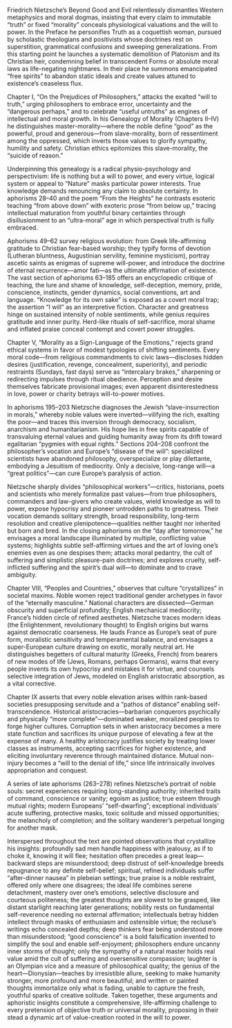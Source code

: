 Friedrich Nietzsche’s Beyond Good and Evil relentlessly dismantles Western metaphysics and moral dogmas, insisting that every claim to immutable “truth” or fixed “morality” conceals physiological valuations and the will to power. In the Preface he personifies Truth as a coquettish woman, pursued by scholastic theologians and positivists whose doctrines rest on superstition, grammatical confusions and sweeping generalizations. From this starting point he launches a systematic demolition of Platonism and its Christian heir, condemning belief in transcendent Forms or absolute moral laws as life-negating nightmares. In their place he summons emancipated “free spirits” to abandon static ideals and create values attuned to existence’s ceaseless flux.

Chapter I, “On the Prejudices of Philosophers,” attacks the exalted “will to truth,” urging philosophers to embrace error, uncertainty and the “dangerous perhaps,” and to celebrate “useful untruths” as engines of intellectual and moral growth. In his Genealogy of Morality (Chapters II–IV) he distinguishes master-morality—where the noble define “good” as the powerful, proud and generous—from slave-morality, born of ressentiment among the oppressed, which inverts those values to glorify sympathy, humility and safety. Christian ethics epitomizes this slave-morality, the “suicide of reason.”

Underpinning this genealogy is a radical physio-psychology and perspectivism: life is nothing but a will to power, and every virtue, logical system or appeal to “Nature” masks particular power interests. True knowledge demands renouncing any claim to absolute certainty. In aphorisms 28–40 and the poem “From the Heights” he contrasts esoteric teaching “from above down” with exoteric prose “from below up,” tracing intellectual maturation from youthful binary certainties through disillusionment to an “ultra-moral” age in which perspectival truth is fully embraced.

Aphorisms 49–62 survey religious evolution: from Greek life-affirming gratitude to Christian fear-based worship; they typify forms of devotion (Lutheran bluntness, Augustinian servility, feminine mysticism), portray ascetic saints as enigmas of supreme will-power, and introduce the doctrine of eternal recurrence—amor fati—as the ultimate affirmation of existence. The vast section of aphorisms 63–185 offers an encyclopedic critique of teaching, the lure and shame of knowledge, self-deception, memory, pride, conscience, instincts, gender dynamics, social conventions, art and language. “Knowledge for its own sake” is exposed as a covert moral trap; the assertion “I will” as an interpretive fiction. Character and greatness hinge on sustained intensity of noble sentiments, while genius requires gratitude and inner purity. Herd-like rituals of self-sacrifice, moral shame and inflated praise conceal contempt and covert power struggles.

Chapter V, “Morality as a Sign-Language of the Emotions,” rejects grand ethical systems in favor of modest typologies of shifting sentiments. Every moral code—from religious commandments to civic laws—discloses hidden desires (justification, revenge, concealment, superiority), and periodic restraints (Sundays, fast days) serve as “intercalary brakes,” sharpening or redirecting impulses through ritual obedience. Perception and desire themselves fabricate provisional images; even apparent disinterestedness in love, power or charity betrays will-to-power motives.

In aphorisms 195–203 Nietzsche diagnoses the Jewish “slave-insurrection in morals,” whereby noble values were inverted—vilifying the rich, exalting the poor—and traces this inversion through democracy, socialism, anarchism and humanitarianism. His hope lies in free spirits capable of transvaluing eternal values and guiding humanity away from its drift toward egalitarian “pygmies with equal rights.” Sections 204–208 confront the philosopher’s vocation and Europe’s “disease of the will”: specialized scientists have abandoned philosophy, overspecialize or play dilettante, embodying a Jesuitism of mediocrity. Only a decisive, long-range will—a “great politics”—can cure Europe’s paralysis of action.

Nietzsche sharply divides “philosophical workers”—critics, historians, poets and scientists who merely formalize past values—from true philosophers, commanders and law-givers who create values, wield knowledge as will to power, expose hypocrisy and pioneer untrodden paths to greatness. Their vocation demands solitary strength, broad responsibility, long-term resolution and creative plenipotence—qualities neither taught nor inherited but born and bred. In the closing aphorisms on the “day after tomorrow,” he envisages a moral landscape illuminated by multiple, conflicting value systems; highlights subtle self-affirming virtues and the art of loving one’s enemies even as one despises them; attacks moral pedantry, the cult of suffering and simplistic pleasure-pain doctrines; and explores cruelty, self-inflicted suffering and the spirit’s dual will—to dominate and to crave ambiguity.

Chapter VIII, “Peoples and Countries,” observes that culture “crystallizes” in societal maxims. Noble women reject traditional gender archetypes in favor of the “eternally masculine.” National characters are dissected—German obscurity and superficial profundity; English mechanical mediocrity; France’s hidden circle of refined aesthetes. Nietzsche traces modern ideas (the Enlightenment, revolutionary thought) to English origins but warns against democratic coarseness. He lauds France as Europe’s seat of pure form, moralistic sensitivity and temperamental balance, and envisages a super-European culture drawing on exotic, morally neutral art. He distinguishes begetters of cultural maturity (Greeks, French) from bearers of new modes of life (Jews, Romans, perhaps Germans), warns that every people invents its own hypocrisy and mistakes it for virtue, and counsels selective integration of Jews, modeled on English aristocratic absorption, as a vital corrective.

Chapter IX asserts that every noble elevation arises within rank-based societies presupposing servitude and a “pathos of distance” enabling self-transcendence. Historical aristocracies—barbarian conquerors psychically and physically “more complete”—dominated weaker, moralized peoples to forge higher cultures. Corruption sets in when aristocracy becomes a mere state function and sacrifices its unique purpose of elevating a few at the expense of many. A healthy aristocracy justifies society by treating lower classes as instruments, accepting sacrifices for higher existence, and eliciting involuntary reverence through maintained distance. Mutual non-injury becomes a “will to the denial of life,” since life intrinsically involves appropriation and conquest.

A series of late aphorisms (263–278) refines Nietzsche’s portrait of noble souls: secret experiences requiring long-standing authority; inherited traits of command, conscience or vanity; egoism as justice; true esteem through mutual rights; modern Europeans’ “self-dwarfing”; exceptional individuals’ acute suffering, protective masks, toxic solitude and missed opportunities; the melancholy of completion; and the solitary wanderer’s perpetual longing for another mask.

Interspersed throughout the text are pointed observations that crystallize his insights: profoundly sad men handle happiness with jealousy, as if to choke it, knowing it will flee; hesitation often precedes a great leap—backward steps are misunderstood; deep distrust of self-knowledge breeds repugnance to any definite self-belief; spiritual, refined individuals suffer “after-dinner nausea” in plebeian settings; true praise is a noble restraint, offered only where one disagrees; the ideal life combines serene detachment, mastery over one’s emotions, selective disclosure and courteous politeness; the greatest thoughts are slowest to be grasped, like distant starlight reaching later generations; nobility rests on fundamental self-reverence needing no external affirmation; intellectuals betray hidden intellect through masks of enthusiasm and ostensible virtue; the recluse’s writings echo concealed depths; deep thinkers fear being understood more than misunderstood; “good conscience” is a bold falsification invented to simplify the soul and enable self-enjoyment; philosophers endure uncanny inner storms of thought; only the sympathy of a natural master holds real value amid the cult of suffering and oversensitive compassion; laughter is an Olympian vice and a measure of philosophical quality; the genius of the heart—Dionysian—teaches by irresistible allure, seeking to make humanity stronger, more profound and more beautiful; and written or painted thoughts immortalize only what is fading, unable to capture the fresh, youthful sparks of creative solitude. Taken together, these arguments and aphoristic insights constitute a comprehensive, life-affirming challenge to every pretension of objective truth or universal morality, proposing in their stead a dynamic art of value-creation rooted in the will to power.